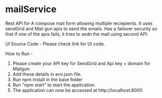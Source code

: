 # mailService
Rest API for A compose mail form allowing multiple reciepients. It uses sendGrid and Mail gun apis to send the emails. Has a failover security so that if one of the apis fails, it tries to sedn the mail using second API.

UI Source Code - Please check link for UI code.

How to Run - 
1. Please create your API key for SendGrid and Api key + domain for Mailgun.
2. Add these details in env.json file.
3. Run npm install in the base folder
4. Run "npm start" to start the application.
5. The application can now be accessed at http://localhost:8000

